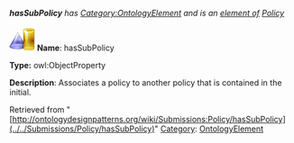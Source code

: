 ___hasSubPolicy__ has [Category:OntologyElement](../../Category/OntologyElement "Category:OntologyElement") and is an [element of](../../Property/ElementOf "Property:ElementOf") [Policy](../../Submissions/Policy "Submissions:Policy")_


  




[![ObjectProperty](../../images/thumb/c/c3/ObjectProperty.gif/45px-ObjectProperty.gif)](../../Image/ObjectProperty.gif "ObjectProperty")
__Name__: hasSubPolicy 


__Type:__ owl:ObjectProperty 


__Description__: Associates a policy to another policy that is contained in the initial. 





Retrieved from "[http://ontologydesignpatterns.org/wiki/Submissions:Policy/hasSubPolicy](../../Submissions/Policy/hasSubPolicy)"
 [Category](http://ontologydesignpatterns.org/wiki/Special:Categories "Special:Categories"): [OntologyElement](../../Category/OntologyElement "Category:OntologyElement")